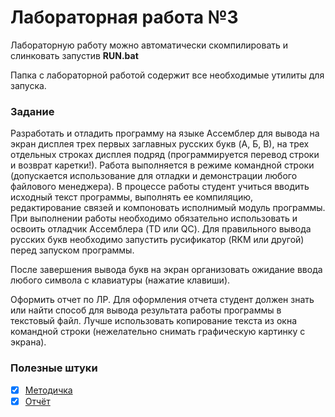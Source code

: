 # Лабораторная работа №3

Лабораторную работу можно автоматически скомпилировать и слинковать запустив **RUN.bat**

Папка с лабораторной работой содержит все необходимые утилиты для запуска.

### Задание

Разработать и отладить программу на языке Ассемблер для вывода на экран дисплея трех первых заглавных русских букв (A, Б, В), на трех отдельных строках дисплея подряд (программируется перевод строки и возврат каретки!). Работа выполняется в режиме командной строки (допускается использование для отладки и демонстрации любого файлового менеджера). В процессе работы студент учиться вводить исходный текст программы, выполнять ее компиляцию, редактирование связей и компоновать исполнимый модуль программы. При выполнении работы необходимо обязательно использовать и освоить отладчик Ассемблера (TD или QC). Для правильного вывода русских букв необходимо запустить русификатор (RKM или другой) перед запуском программы.

После завершения вывода букв на экран организовать ожидание ввода любого символа с клавиатуры (нажатие клавиши).

Оформить отчет по ЛР. Для оформления отчета студент должен знать или найти способ для вывода результата работы программы в текстовый файл. Лучше использовать копирование текста из окна командной строки (нежелательно снимать графическую картинку с экрана).

### Полезные штуки
- [x] [Методичка](https://github.com/bestK1ngArthur/IU5/blob/master/4%20%D1%81%D0%B5%D0%BC%D0%B5%D1%81%D1%82%D1%80/%D0%A1%D0%B8%D1%81%D1%82%D0%B5%D0%BC%D0%BD%D0%BE%D0%B5%20%D0%BF%D1%80%D0%BE%D0%B3%D1%80%D0%B0%D0%BC%D0%BC%D0%B8%D1%80%D0%BE%D0%B2%D0%B0%D0%BD%D0%B8%D0%B5/Lab3/Description.pdf)
- [x] [Отчёт](https://github.com/bestK1ngArthur/IU5/blob/master/4%20%D1%81%D0%B5%D0%BC%D0%B5%D1%81%D1%82%D1%80/%D0%A1%D0%B8%D1%81%D1%82%D0%B5%D0%BC%D0%BD%D0%BE%D0%B5%20%D0%BF%D1%80%D0%BE%D0%B3%D1%80%D0%B0%D0%BC%D0%BC%D0%B8%D1%80%D0%BE%D0%B2%D0%B0%D0%BD%D0%B8%D0%B5/Lab3/Review.doc)
